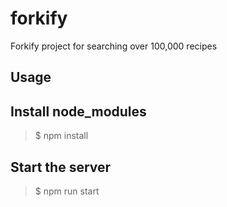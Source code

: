 # forkify
Forkify project for searching over 100,000 recipes

## Usage

## Install node_modules
> $ npm install

## Start the server
> $ npm run start
